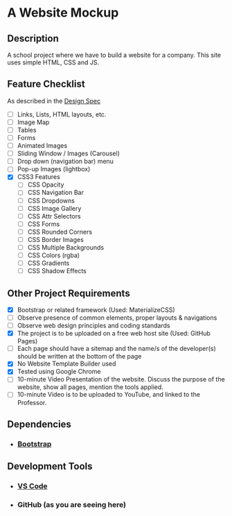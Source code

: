 # A Website Mockup

## Description

A school project where we have to build a website for a company. This site uses simple HTML, CSS and JS.

## Feature Checklist

As described in the [Design Spec](./Instructions.doc)

- [ ] Links, Lists, HTML layouts, etc.
- [ ] Image Map
- [ ] Tables
- [ ] Forms
- [ ] Animated Images
- [ ] Sliding Window / Images (Carousel)
- [ ] Drop down (navigation bar) menu
- [ ] Pop-up Images (lightbox)
- [X] CSS3 Features
  - [ ] CSS Opacity
  - [ ] CSS Navigation Bar
  - [ ] CSS Dropdowns
  - [ ] CSS Image Gallery
  - [ ] CSS Attr Selectors
  - [ ] CSS Forms
  - [ ] CSS Rounded Corners
  - [ ] CSS Border Images
  - [ ] CSS Multiple Backgrounds
  - [ ] CSS Colors (rgba)
  - [ ] CSS Gradients
  - [ ] CSS Shadow Effects

## Other Project Requirements

- [x] Bootstrap or related framework (Used: MaterializeCSS)
- [ ] Observe presence of common elements, proper layouts & navigations
- [ ] Observe web design principles and coding standards
- [x] The project is to be uploaded on a free web host site (Used: GitHub Pages)
- [ ] Each page should have a sitemap and the name/s of the developer(s) should be written at the bottom of the page
- [x] No Website Template Builder used
- [x] Tested using Google Chrome
- [ ] 10-minute Video Presentation of the website. Discuss the purpose of the website, show all pages, mention the tools applied.
- [ ] 10-minute Video is to be uploaded to YouTube, and linked to the Professor.

## Dependencies

- ### [Bootstrap](https://getbootstrap.com/)

## Development Tools

- ### [VS Code](https://code.visualstudio.com/)

- ### GitHub (as you are seeing here)
